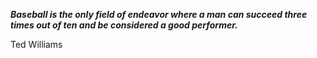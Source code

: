 _**Baseball is the only field of endeavor where a man can succeed three times out of ten and be considered a good performer.**_

Ted Williams